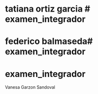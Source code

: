 
tatiana ortiz garcia # examen_integrador
=======

federico balmaseda# examen_integrador
=======
# examen_integrador
Vanesa Garzon Sandoval

